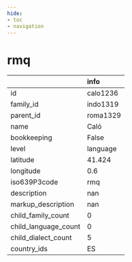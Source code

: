 ```yaml
---
hide:
- toc
- navigation
---
```

# rmq
|                      | info     |
|:---------------------|:---------|
| id                   | calo1236 |
| family_id            | indo1319 |
| parent_id            | roma1329 |
| name                 | Caló     |
| bookkeeping          | False    |
| level                | language |
| latitude             | 41.424   |
| longitude            | 0.6      |
| iso639P3code         | rmq      |
| description          | nan      |
| markup_description   | nan      |
| child_family_count   | 0        |
| child_language_count | 0        |
| child_dialect_count  | 5        |
| country_ids          | ES       |